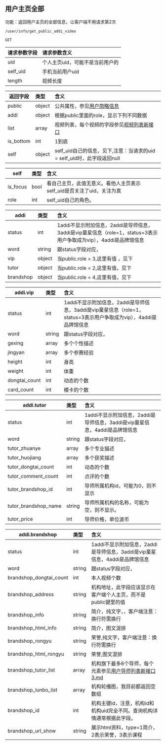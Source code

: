 ## 用户主页全部

功能：返回用户主页的全部信息，让客户端不用请求第2次

~~~
/user/info/get_public_addi_video
~~~
~~~
GET
~~~

| 请求参数字段        | 请求参数含义  |
| -------- |:------|
|uid | 个人主页uid，可能不是当前用户的  |
|self_uid | 手机当前用户uid  |
|length | 视频长度  |



| 返回字段        | 类型 |含义  |
| -------- |:------|:------|
| public         | object   | 公共属性，参见[用户简略信息](/shop/doc/index/name/用户简略信息2018)  |
| addi         | object   | 根据public里面的role，显示下列不同数据  |
| list         | array   | 视频列表，每个视频的字段参见[视频列表新接口](/shop/doc/index2/name/视频列表新接口) |
| is_bottom         | int   | 1到底  |
| self         | object   | self_uid自己的信息，见下,注意：当请求的uid = self_uid时，此字段返回null  |

| self        | 类型 |含义  |
| -------- |:------|:------|
| is_focus        | bool   | 看自己主页，此值无意义。看他人主页表示self_uid是否关注了uid，关注为真  |
| role        | int   | self_uid自己的角色。 |


| addi       | 类型 |含义  |
| -------- |:------|:------|
| status         | int   |  1addi不显示附加信息，2addi是导师信息，3addi是vip童星信息（role=1，status=3表示用户争取成为vip），4addi是品牌馆信息 |
| word         | string   |  跟status字段对应， |
| vip          | object   |  当public.role = 3,这里有值 ，见下|
| tutor         | object   |  当public.role = 2,这里有值，见下 |
| brandshop         | object   |  当public.role = 4,这里有值，见下 |


| addi.vip       | 类型 |含义  |
| -------- |:------|:------|
| status         | int   |  1addi不显示附加信息，2addi是导师信息，3addi是vip童星信息（role=1，status=3表示用户争取成为vip），4addi是品牌馆信息 |
| word         | string   |  跟status字段对应， |
| gexing         | array   |  多个个性描述 |
| jingyan         | array   |  多个参赛经验 |
| height         | int   |  身高 |
| weight         | int   | 体重 |
| dongtai_count         | int   | 动态的个数 |
| card_count         | int   | 模卡的个数 |

| addi.tutor       | 类型 |含义  |
| -------- |:------|:------|
| status         | int   |  1addi不显示附加信息，2addi是导师信息，3addi是vip童星信息，4addi是品牌馆信息 |
| word         | string   |  跟status字段对应， |
| tutor_zhuanye         | array   |  多个专业描述 |
| tutor_huojiang         | array   |  多个获奖描述 |
| tutor_dongtai_count         | int   | 动态的个数 |
| tutor_comment_count         | int   | 点评的个数 |
| tutor_brandshop_id         | int   | 导师所属机构id，可能为0，则不显示 |
| tutor_brandshop_name       | string   | 导师所属机构的名称，可能为空，则不显示。  |
| tutor_price       | int   | 导师价格，单位波币 |


| addi.brandshop       | 类型 |含义  |
| -------- |:------|:------|
| status        | int   |  1addi不显示附加信息，2addi是导师信息，3addi是vip童星信息，4addi是品牌馆信息 |
| word          | string   |  跟status字段对应， |
| brandshop_dongtai_count |int   |  本人视频个数 |
| brandshop_address | string   |  机构地址，此字段应该显示在客户端个人主页，而不是public键里的值 |
| brandshop_info | string   |  简介，纯文字，，客户端注意：换行符需换行 |
| brandshop_html_info | string   |  简介，图文混排 |
| brandshop_rongyu | string   |  荣誉,纯文字，客户端注意：换行符需换行 |
| brandshop_html_rongyu | string   |  荣誉,图文混排 |
| brandshop_tutor_list | array   |  机构旗下最多6个导师，每个元素参见[用户导师列表新接口3.md](/shop/doc/index/name/用户导师列表新接口3) |
| brandshop_lunbo_list | array   |  机构轮播图，我目前都返回空数组 |
| brandshop_id | int   |  机构主键id，注意，机构id和机构uid完全不同。查询机构详情通常根据此字段。 |
| brandshop_url_show         | string   | 展示html资料，type=1简介，2表示荣誉，3表示课程  |




















